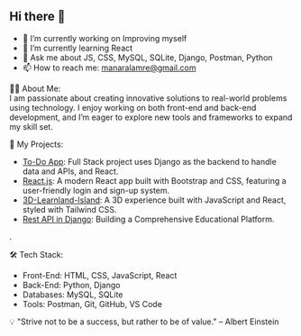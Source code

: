 ## Hi there 👋




- 🔭 I’m currently working on Improving myself  
- 🌱 I’m currently learning React 
- 💬  Ask me about JS, CSS, MySQL, SQLite, Django, Postman, Python
- 📫 How to reach me: manaralamre@gmail.com  

👩‍💻 About Me:  
I am passionate about creating innovative solutions to real-world problems using technology. I enjoy working on both front-end and back-end development, and I’m eager to explore new tools and frameworks to expand my skill set. 

📂 My Projects:  
- [To-Do App](https://github.com/manaralamri/Django-React): Full Stack project uses Django as the backend to handle data and APIs, and React.
- [React.js](https://github.com/manaralamri/React.js): A modern React app built with Bootstrap and CSS, featuring a user-friendly login and sign-up system.
- [3D-Learnland-Island](https://github.com/manaralamri/3D-Learnland-Island): A 3D experience built with JavaScript and React, styled with Tailwind CSS.
- [Rest API in Django](https://github.com/manaralamri/REST): Building a Comprehensive Educational Platform.

.


🛠️ Tech Stack:  
- Front-End: HTML, CSS, JavaScript, React  
- Back-End: Python, Django   
- Databases: MySQL, SQLite  
- Tools: Postman, Git, GitHub, VS Code  




💡 "Strive not to be a success, but rather to be of value." – Albert Einstein  

